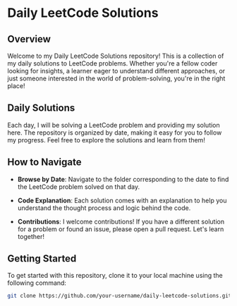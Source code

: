 # Daily LeetCode Solutions

## Overview

Welcome to my Daily LeetCode Solutions repository! This is a collection of my daily solutions to LeetCode problems. Whether you're a fellow coder looking for insights, a learner eager to understand different approaches, or just someone interested in the world of problem-solving, you're in the right place!

## Daily Solutions

Each day, I will be solving a LeetCode problem and providing my solution here. The repository is organized by date, making it easy for you to follow my progress. Feel free to explore the solutions and learn from them!

## How to Navigate

- **Browse by Date**: Navigate to the folder corresponding to the date to find the LeetCode problem solved on that day.

- **Code Explanation**: Each solution comes with an explanation to help you understand the thought process and logic behind the code.

- **Contributions**: I welcome contributions! If you have a different solution for a problem or found an issue, please open a pull request. Let's learn together!

## Getting Started

To get started with this repository, clone it to your local machine using the following command:

```bash
git clone https://github.com/your-username/daily-leetcode-solutions.git
